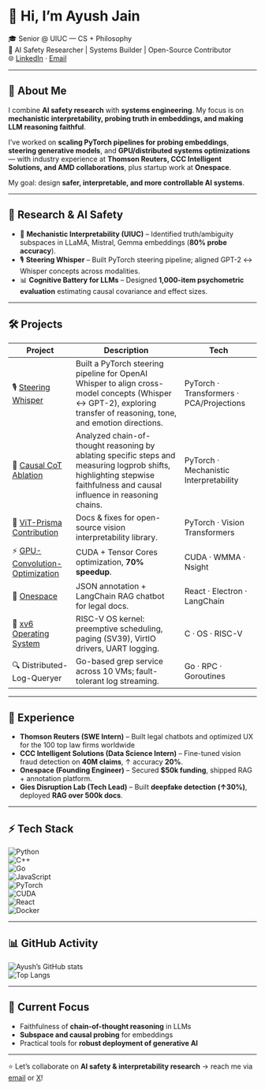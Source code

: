 # 👋 Hi, I’m Ayush Jain  

🎓 Senior @ UIUC — CS + Philosophy  
🔬 AI Safety Researcher | Systems Builder | Open-Source Contributor  
🌐 [LinkedIn](https://www.linkedin.com/in/ayush-jain-uiuc) · [Email](mailto:jain18ayush@gmail.com)  

---

## 🧭 About Me  

I combine **AI safety research** with **systems engineering**. My focus is on **mechanistic interpretability, probing truth in embeddings, and making LLM reasoning faithful**.  

I’ve worked on **scaling PyTorch pipelines for probing embeddings**, **steering generative models**, and **GPU/distributed systems optimizations** — with industry experience at **Thomson Reuters, CCC Intelligent Solutions, and AMD collaborations**, plus startup work at **Onespace**.  

My goal: design **safer, interpretable, and more controllable AI systems**.  

---

## 🔬 Research & AI Safety  

- 🧩 **Mechanistic Interpretability (UIUC)** – Identified truth/ambiguity subspaces in LLaMA, Mistral, Gemma embeddings (**80% probe accuracy**).  
- 🎙 **Steering Whisper** – Built PyTorch steering pipeline; aligned GPT-2 ↔ Whisper concepts across modalities.  
- 📊 **Cognitive Battery for LLMs** – Designed **1,000-item psychometric evaluation** estimating causal covariance and effect sizes.  

---

## 🛠️ Projects  

| Project | Description | Tech |
|---------|-------------|------|
| 🎙 [Steering Whisper](https://docs.google.com/document/d/17bwGk5fAB9bcj8zwlyvoGGnGuXE6v5b9Iw827E9Rv_s/edit?tab=t.0) | Built a PyTorch steering pipeline for OpenAI Whisper to align cross-model concepts (Whisper ↔ GPT-2), exploring transfer of reasoning, tone, and emotion directions. | PyTorch · Transformers · PCA/Projections |
| 🔗 [Causal CoT Ablation](https://docs.google.com/document/d/1k6K2VnA7WnxkAEiTRT6x_HoEaKGji_mrmDbMWcRt0OE/edit?tab=t.79jl0t6atra7) | Analyzed chain-of-thought reasoning by ablating specific steps and measuring logprob shifts, highlighting stepwise faithfulness and causal influence in reasoning chains. | PyTorch · Mechanistic Interpretability |
| 📖 [ViT-Prisma Contribution](https://github.com/Prisma-Multimodal/ViT-Prisma/pull/102) | Docs & fixes for open-source vision interpretability library. | PyTorch · Vision Transformers |
| ⚡ [GPU-Convolution-Optimization](https://github.com/jain18ayush/GPU-Convolution-Optimization) | CUDA + Tensor Cores optimization, **70% speedup**. | CUDA · WMMA · Nsight |
| 📝 [Onespace](https://www.onespace-app.com/) | JSON annotation + LangChain RAG chatbot for legal docs. | React · Electron · LangChain |
| 🧩 [xv6 Operating System](https://github.com/jain18ayush/xv6-os) | RISC-V OS kernel: preemptive scheduling, paging (SV39), VirtIO drivers, UART logging. | C · OS · RISC-V |
| 🔍 Distributed-Log-Queryer | Go-based grep service across 10 VMs; fault-tolerant log streaming. | Go · RPC · Goroutines |

---

## 💼 Experience  

- **Thomson Reuters (SWE Intern)** – Built legal chatbots and optimized UX for the 100 top law firms worldwide 
- **CCC Intelligent Solutions (Data Science Intern)** – Fine-tuned vision fraud detection on **40M claims**, ↑ accuracy **20%**.  
- **Onespace (Founding Engineer)** – Secured **$50k funding**, shipped RAG + annotation platform.  
- **Gies Disruption Lab (Tech Lead)** – Built **deepfake detection (↑30%)**, deployed **RAG over 500k docs**.  

---

## ⚡ Tech Stack  

![Python](https://img.shields.io/badge/-Python-3776AB?logo=python&logoColor=white)  
![C++](https://img.shields.io/badge/-C++-00599C?logo=cplusplus&logoColor=white)  
![Go](https://img.shields.io/badge/-Go-00ADD8?logo=go&logoColor=white)  
![JavaScript](https://img.shields.io/badge/-JavaScript-F7DF1E?logo=javascript&logoColor=black)  
![PyTorch](https://img.shields.io/badge/-PyTorch-EE4C2C?logo=pytorch&logoColor=white)  
![CUDA](https://img.shields.io/badge/-CUDA-76B900?logo=nvidia&logoColor=white)  
![React](https://img.shields.io/badge/-React-61DAFB?logo=react&logoColor=black)  
![Docker](https://img.shields.io/badge/-Docker-2496ED?logo=docker&logoColor=white)  

---

## 📊 GitHub Activity  

![Ayush’s GitHub stats](https://github-readme-stats.vercel.app/api?username=jain18ayush&show_icons=true&theme=tokyonight)  
![Top Langs](https://github-readme-stats.vercel.app/api/top-langs/?username=jain18ayush&layout=compact&theme=tokyonight)  

---

## 🌱 Current Focus  

- Faithfulness of **chain-of-thought reasoning** in LLMs 
- **Subspace and causal probing** for embeddings  
- Practical tools for **robust deployment of generative AI**  

---

⭐️ Let’s collaborate on **AI safety & interpretability research** → reach me via [email](mailto:jain18ayush@gmail.com) or [X](https://x.com/AyushJa12398511)!
